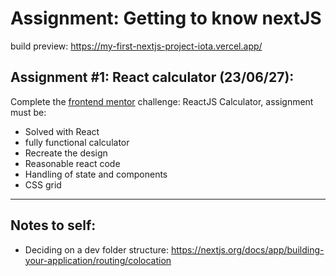 # Assignment: Getting to know nextJS
build preview: https://my-first-nextjs-project-iota.vercel.app/
## Assignment #1: React calculator (23/06/27):
Complete the [frontend mentor](https://www.frontendmentor.io/challenges/calculator-app-9lteq5N29) challenge: ReactJS Calculator, assignment must be:
- Solved with React
- fully functional calculator
- Recreate the design
- Reasonable react code
- Handling of state and components
- CSS grid

---
## Notes to self:
- Deciding on a dev folder structure: https://nextjs.org/docs/app/building-your-application/routing/colocation